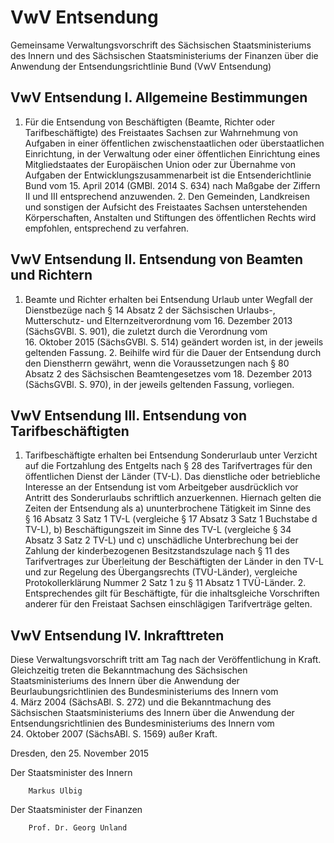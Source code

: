 # VwV Entsendung

Gemeinsame Verwaltungsvorschrift des Sächsischen Staatsministeriums des Innern und des Sächsischen Staatsministeriums der Finanzen über die Anwendung der Entsendungsrichtlinie Bund (VwV Entsendung)

## VwV Entsendung I. Allgemeine Bestimmungen

1. Für die Entsendung von Beschäftigten (Beamte, Richter oder Tarifbeschäftigte) des Freistaates Sachsen zur Wahrnehmung von Aufgaben in einer öffentlichen zwischenstaatlichen oder überstaatlichen Einrichtung, in der Verwaltung oder einer öffentlichen Einrichtung eines Mitgliedstaates der Europäischen Union oder zur Übernahme von Aufgaben der Entwicklungszusammenarbeit ist die Entsenderichtlinie Bund vom 15. April 2014 (GMBl. 2014 S. 634) nach Maßgabe der Ziffern II und III entsprechend anzuwenden. 2. Den Gemeinden, Landkreisen und sonstigen der Aufsicht des Freistaates Sachsen unterstehenden Körperschaften, Anstalten und Stiftungen des öffentlichen Rechts wird empfohlen, entsprechend zu verfahren. 
## VwV Entsendung II. Entsendung von Beamten und Richtern

1. Beamte und Richter erhalten bei Entsendung Urlaub unter Wegfall der Dienstbezüge nach § 14 Absatz 2 der
            Sächsischen Urlaubs-, Mutterschutz- und Elternzeitverordnung
            vom 16. Dezember 2013 (SächsGVBl. S. 901), die zuletzt durch die Verordnung vom 16. Oktober 2015 (SächsGVBl. S. 514) geändert worden ist, in der jeweils geltenden Fassung. 2. Beihilfe wird für die Dauer der Entsendung durch den Dienstherrn gewährt, wenn die Voraussetzungen nach § 80 Absatz 2 des
            Sächsischen Beamtengesetzes
            vom 18. Dezember 2013 (SächsGVBl. S. 970), in der jeweils geltenden Fassung, vorliegen. 
## VwV Entsendung III. Entsendung von Tarifbeschäftigten

1. Tarifbeschäftigte erhalten bei Entsendung Sonderurlaub unter Verzicht auf die Fortzahlung des Entgelts nach § 28 des Tarifvertrages für den öffentlichen Dienst der Länder (TV-L). Das dienstliche oder betriebliche Interesse an der Entsendung ist vom Arbeitgeber ausdrücklich vor Antritt des Sonderurlaubs schriftlich anzuerkennen. Hiernach gelten die Zeiten der Entsendung als a) ununterbrochene Tätigkeit im Sinne des § 16 Absatz 3 Satz 1 TV-L (vergleiche § 17 Absatz 3 Satz 1 Buchstabe d TV-L), b) Beschäftigungszeit im Sinne des TV-L (vergleiche § 34 Absatz 3 Satz 2 TV-L) und c) unschädliche Unterbrechung bei der Zahlung der kinderbezogenen Besitzstandszulage nach § 11 des Tarifvertrages zur Überleitung der Beschäftigten der Länder in den TV-L und zur Regelung des Übergangsrechts (TVÜ-Länder), vergleiche Protokollerklärung Nummer 2 Satz 1 zu § 11 Absatz 1 TVÜ-Länder. 2. Entsprechendes gilt für Beschäftigte, für die inhaltsgleiche Vorschriften anderer für den Freistaat Sachsen einschlägigen Tarifverträge gelten. 
## VwV Entsendung IV. Inkrafttreten

Diese Verwaltungsvorschrift tritt am Tag nach der Veröffentlichung in Kraft. Gleichzeitig treten die Bekanntmachung des Sächsischen Staatsministeriums des Innern über die Anwendung der Beurlaubungsrichtlinien des Bundesministeriums des Innern vom 4. März 2004 (SächsABl. S. 272) und die Bekanntmachung des Sächsischen Staatsministeriums des Innern über die Anwendung der Entsendungsrichtlinien des Bundesministeriums des Innern vom 24. Oktober 2007 (SächsABl. S. 1569) außer Kraft.

Dresden, den 25. November 2015

Der Staatsminister des Innern
        
        Markus Ulbig

Der Staatsminister der Finanzen
        
        Prof. Dr. Georg Unland

